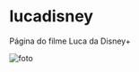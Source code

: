 # lucadisney
Página do filme Luca da Disney+

![foto](https://user-images.githubusercontent.com/102630771/185801660-9a751638-dbf3-44c9-b23d-bf9ef7c9fce0.png)
